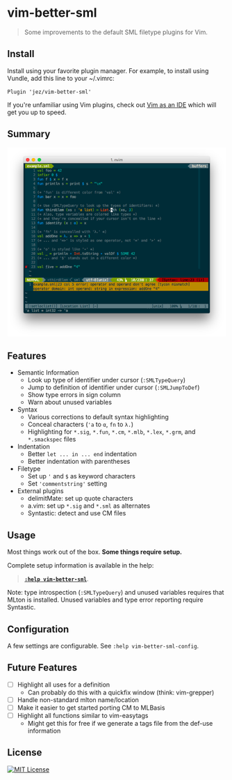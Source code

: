 # vim-better-sml

> Some improvements to the default SML filetype plugins for Vim.


## Install

Install using your favorite plugin manager. For example, to install using
Vundle, add this line to your ~/.vimrc:

```
Plugin 'jez/vim-better-sml'
```

If you're unfamiliar using Vim plugins, check out [Vim as an IDE][vim-ide] which
will get you up to speed.

## Summary

[![Screenshot](sample/example.png)](https://raw.githubusercontent.com/jez/vim-better-sml/master/sample/example.png)

## Features

- Semantic Information
  - Look up type of identifier under cursor (`:SMLTypeQuery`)
  - Jump to definition of identifier under cursor (`:SMLJumpToDef`)
  - Show type errors in sign column
  - Warn about unused variables
- Syntax
  - Various corrections to default syntax highlighting
  - Conceal characters (`'a` to `α`, `fn` to `λ.`)
  - Highlighting for `*.sig`, `*.fun`, `*.cm`, `*.mlb`, `*.lex`, `*.grm`, and
    `*.smackspec` files
- Indentation
  - Better `let ... in ... end` indentation
  - Better indentation with parentheses
- Filetype
  - Set up `'` and `$` as keyword characters
  - Set `'commentstring'` setting
- External plugins
  - delimitMate: set up quote characters
  - a.vim: set up `*.sig` and `*.sml` as alternates
  - Syntastic: detect and use CM files

## Usage

Most things work out of the box. **Some things require setup.**

Complete setup information is available in the help:

> [**`:help vim-better-sml`**](doc/vim-better-sml.txt).

Note: type introspection (`:SMLTypeQuery`) and unused variables requires that
MLton is installed. Unused variables and type error reporting require Syntastic.

## Configuration

A few settings are configurable. See `:help vim-better-sml-config`.

## Future Features

- [ ] Highlight all uses for a definition
  - Can probably do this with a quickfix window (think: vim-grepper)
- [ ] Handle non-standard mlton name/location
- [ ] Make it easier to get started porting CM to MLBasis
- [ ] Highlight all functions similar to vim-easytags
  - Might get this for free if we generate a tags file from the def-use
    information

## License

[![MIT License](https://img.shields.io/badge/license-MIT-blue.svg)](https://jez.io/MIT-LICENSE.txt)

<!-- References -->

[vim-ide]: https://github.com/jez/vim-as-an-ide

